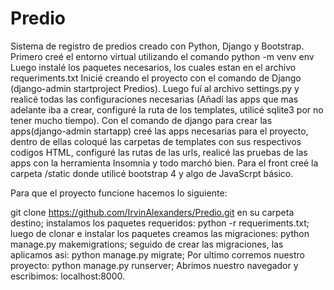 # Predio
Sistema de registro de predios creado con Python, Django y Bootstrap.
Primero creé el entorno virtual utilizando el comando python -m venv env
Luego instalé los paquetes necesarios, los cuales estan en el archivo requeriments.txt
Inicié creando el proyecto con el comando de Django (django-admin startproject Predios).
Luego fuí al archivo settings.py y realicé todas las configuraciones necesarias (Añadí las
apps que mas adelante iba a crear, configuré la ruta de los templates, utilicé sqlite3 por
no tener mucho tiempo).
Con el comando de django para crear las apps(django-admin startapp) creé las apps necesarias
para el proyecto, dentro de ellas coloqué las carpetas de templates con sus respectivos codigos
HTML, configuré las rutas de las urls, realicé las pruebas de las apps con la herramienta Insomnia
y todo marchó bien. Para el front creé la carpeta /static donde utilicé bootstrap 4 y algo de 
JavaScrpt básico.

Para que el proyecto funcione hacemos lo siguiente:

git clone https://github.com/IrvinAlexanders/Predio.git en su carpeta destino;
instalamos los paquetes requeridos: python -r requeriments.txt;
luego de clonar e instalar los paquetes creamos las migraciones: python manage.py makemigrations;
seguido de crear las migraciones, las aplicamos asi: python manage.py migrate;
Por ultimo corremos nuestro proyecto: python manage.py runserver;
Abrimos nuestro navegador y escribimos: localhost:8000.
